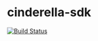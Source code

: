 cinderella-sdk
==============

[![Build Status](https://travis-ci.org/score-ya/cinderella-sdk.svg)](https://travis-ci.org/score-ya/cinderella-sdk)